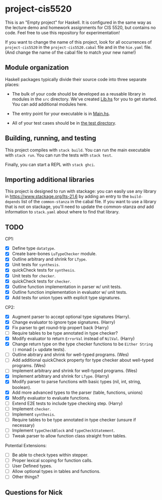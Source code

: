 # project-cis5520

This is an "Empty project" for Haskell. It is configured in the same way as
the lecture demo and homework assignments for CIS 5520, but contains no
code. Feel free to use this repository for experimentation!

If you want to change the name of this project, look for all occurrences of
`project-cis5520` in the `project-cis5520.cabal` file and in the `hie.yaml` 
file. (And change the name of the cabal file to match your new name!)

## Module organization

Haskell packages typically divide their source code into three separate places:

  - The bulk of your code should be developed as a reusable library in 
    modules in the `src` directory. We've created [Lib.hs](src/Lib.hs) 
    for you to get started. You can add additional modules here.
  
  - The entry point for your executable is in [Main.hs](app/Main.hs). 
  
  - All of your test cases should be in [the test directory](test/Spec.hs).

## Building, running, and testing

This project compiles with `stack build`. 
You can run the main executable with `stack run`.
You can run the tests with `stack test`. 

Finally, you can start a REPL with `stack ghci`.

## Importing additional libraries

This project is designed to run with stackage: you can easily use any library
in https://www.stackage.org/lts-21.6 by adding an entry to the
`build-depends` list of the `common-stanza` in the cabal file. If you want to
use a library that is not on stackage, you'll need to update the common-stanza
*and* add information to `stack.yaml` about where to find that library.

## TODO 
CP1:
- [x] Define type `datatype`.
- [x] Create bare-bones `LuTypeChecker` module.
- [x] Outline arbitrary and shrink for `LType`.
- [x] Unit tests for `synthesis`.
- [x] quickCheck tests for `synthesis`.
- [x] Unit tests for `checker`.
- [x] quickCheck tests for `checker`.
- [x] Outline function implementation in parser w/ unit tests.
- [x] Outline function implementation in evaluator w/ unit tests.
- [x] Add tests for union types with explicit type signatures.

CP2:
- [x] Augment parser to accept optional type signatures (Harry).
- [x] Change evaluator to ignore type signatures. (Harry)
- [x] Fix parser to get round-trip propert back (Harry)
- [ ] Require tables to be type annotated in type checker? 
- [x] Modify evaluator to return `ErrorVal` instead of `NilVal`. (Harry)
- [x] Change return type on the type checker functions to be `Either String ()` monad (+ update tests). 
- [ ] Outline abitrary and shrink for well-typed programs. (Wes)
- [ ] Add additional quickCheck property for type checker about well-typed programs. (Wes)
- [ ] Implement arbitrary and shrink for well-typed programs. (Wes)
- [x] Implement arbitrary and shrink for `LType`. (Harry)
- [x] Modify parser to parse functions with basic types (nil, int, string, boolean). 
- [x] Add more advanced types to the parser (table, functions, unions)
- [x] Modify evaluator to evaluate functions.
- [ ] Extend E2E tests to include type checking step. (Harry)
- [ ] Implement `checker`. 
- [ ] Implement `synthesis`.
- [ ] Require tables to be type annotated in type checker (unsure if necessary) 
- [ ] Implement `typeCheckBlock` and `typeCheckStatement`.
- [ ] Tweak parser to allow function class straight from tables. 

Potential Extensions:
- [ ] Be able to check types within stepper. 
- [ ] Proper lexical scoping for function calls. 
- [ ] User Defined types.
- [ ] Allow optional types in tables and functions. 
- [ ] Other things?

## Questions for Nick 


